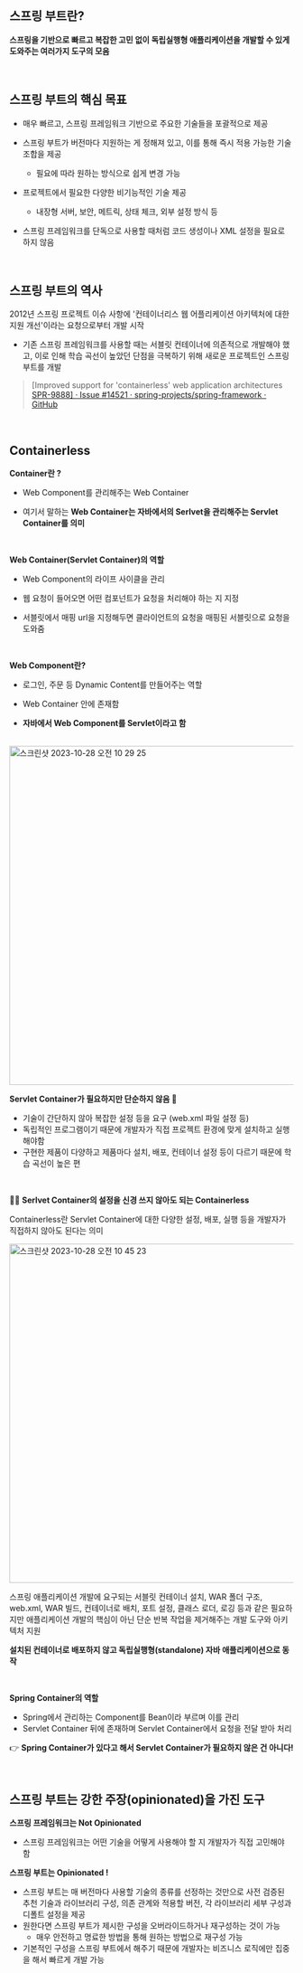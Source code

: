 ## 스프링 부트란?

**스프링을 기반으로 빠르고 복잡한 고민 없이 독립실행형 애플리케이션을 개발할 수 있게 도와주는 여러가지 도구의 모음**

<br>

## 스프링 부트의 핵심 목표

- 매우 빠르고, 스프링 프레임워크 기반으로 주요한 기술들을 포괄적으로 제공
- 스프링 부트가 버전마다 지원하는 게 정해져 있고, 이를 통해 즉시 적용 가능한 기술 조합을 제공
  - 필요에 따라 원하는 방식으로 쉽게 변경 가능

- 프로젝트에서 필요한 다양한 비기능적인 기술 제공
  - 내장형 서버, 보안, 메트릭, 상태 체크, 외부 설정 방식 등
- 스프링 프레임워크를 단독으로 사용할 때처럼 코드 생성이나 XML 설정을 필요로 하지 않음

<br>

## 스프링 부트의 역사

2012년 스프링 프로젝트 이슈 사항에 '컨테이너리스 웹 어플리케이션 아키텍처에 대한 지원 개선'이라는 요청으로부터 개발 시작

- 기존 스프링 프레임워크를 사용할 때는 서블릿 컨테이너에 의존적으로 개발해야 했고, 이로 인해 학습 곡선이 높았던 단점을 극복하기 위해 새로운 프로젝트인 스프링 부트를 개발

> [Improved support for 'containerless' web application architectures [SPR-9888\] · Issue #14521 · spring-projects/spring-framework · GitHub](https://github.com/spring-projects/spring-framework/issues/14521)

<br>

## Containerless

**Container란 ?**

- Web Component를 관리해주는 Web Container

- 여기서 말하는 **Web Container는 자바에서의 Serlvet을 관리해주는 Servlet Container를 의미**

<br>

**Web Container(Servlet Container)의 역할**

- Web Component의 라이프 사이클을 관리

- 웹 요청이 들어오면 어떤 컴포넌트가 요청을 처리해야 하는 지 지정
- 서블릿에서 매핑 url을 지정해두면 클라이언트의 요청을 매핑된 서블릿으로 요청을 도와줌

<br>

**Web Component란?**

- 로그인, 주문 등 Dynamic Content를 만들어주는 역할
- Web Container 안에 존재함

- **자바에서 Web Component를 Servlet이라고 함**

<br>

<img width="600" alt="스크린샷 2023-10-28 오전 10 29 25" src="https://github.com/b2aconnn/TIL/assets/101120568/3ed9d8b1-b24f-4d34-aa80-0e6e20d6e76f">

**Servlet Container가 필요하지만 단순하지 않음 🥲**

- 기술이 간단하지 않아 복잡한 설정 등을 요구 (web.xml 파일 설정 등)
- 독립적인 프로그램이기 때문에 개발자가 직접 프로젝트 환경에 맞게 설치하고 실행해야함
- 구현한 제품이 다양하고 제품마다 설치, 배포, 컨테이너 설정 등이 다르기 때문에 학습 곡선이 높은 편

<br>

💁‍♂️ **Serlvet Container의 설정을 신경 쓰지 않아도 되는 Containerless**

Containerless란 Servlet Container에 대한 다양한 설정, 배포, 실행 등을 개발자가 직접하지 않아도 된다는 의미

<img width="600" alt="스크린샷 2023-10-28 오전 10 45 23" src="https://github.com/b2aconnn/TIL/assets/101120568/0fd88142-2aff-455b-90f6-54e1088cfd52">

스프링 애플리케이션 개발에 요구되는 서블릿 컨테이너 설치, WAR 폴더 구조, web.xml, WAR 빌드, 컨테이너로 배치, 포트 설정, 클래스 로더, 로깅 등과 같은 필요하지만 애플리케이션 개발의 핵심이 아닌 단순 반복 작업을 제거해주는 개발 도구와 아키텍처 지원

**설치된 컨테이너로 배포하지 않고 독립실행형(standalone) 자바 애플리케이션으로 동작**

<br>

**Spring Container의 역할**

- Spring에서 관리하는 Component를 Bean이라 부르며 이를 관리
- Servlet Container 뒤에 존재하며 Servlet Container에서 요청을 전달 받아 처리

👉 **Spring Container가 있다고 해서 Servlet Container가 필요하지 않은 건 아니다!**

<br>

## 스프링 부트는 강한 주장(opinionated)을 가진 도구

**스프링 프레임워크는 Not Opinionated**

- 스프링 프레임워크는 어떤 기술을 어떻게 사용해야 할 지 개발자가 직접 고민해야 함

**스프링 부트는 Opinionated !**

- 스프링 부트는 매 버전마다 사용할 기술의 종류를 선정하는 것만으로 사전 검증된 추천 기술과 라이브러리 구성, 의존 관계와 적용할 버전, 각 라이브러리 세부 구성과 디폴트 설정을 제공
- 원한다면 스프링 부트가 제시한 구성을 오버라이드하거나 재구성하는 것이 가능
  - 매우 안전하고 명료한 방법을 통해 원하는 방법으로 재구성 가능
- 기본적인 구성을 스프링 부트에서 해주기 때문에 개발자는 비즈니스 로직에만 집중을 해서 빠르게 개발 가능